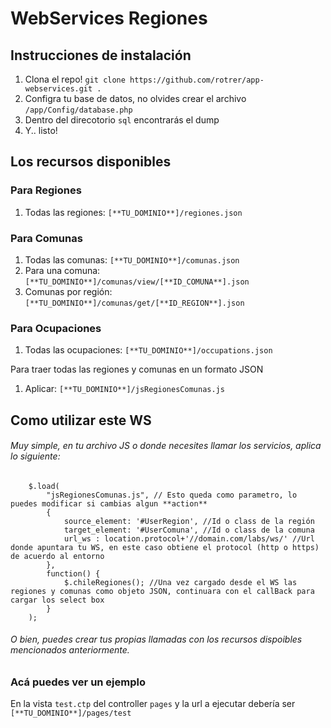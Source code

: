 WebServices Regiones
=======

## Instrucciones de instalación

1. Clona el repo! `git clone https://github.com/rotrer/app-webservices.git . `
2. Configra tu base de datos, no olvides crear el archivo `/app/Config/database.php`
3. Dentro del direcotorio `sql` encontrarás el dump
4. Y.. listo!

## Los recursos disponibles

### Para Regiones

1. Todas las regiones: `[**TU_DOMINIO**]/regiones.json`

### Para Comunas

1. Todas las comunas: `[**TU_DOMINIO**]/comunas.json`
2. Para una comuna: `[**TU_DOMINIO**]/comunas/view/[**ID_COMUNA**].json` 
3. Comunas por región: `[**TU_DOMINIO**]/comunas/get/[**ID_REGION**].json`

### Para Ocupaciones

1. Todas las ocupaciones: `[**TU_DOMINIO**]/occupations.json`

Para traer todas las regiones y comunas en un formato JSON

1. Aplicar: `[**TU_DOMINIO**]/jsRegionesComunas.js`


## Como utilizar este WS

###### Muy simple, en tu archivo JS o donde necesites llamar los servicios, aplica lo siguiente:
```
	$.load(
		"jsRegionesComunas.js", // Esto queda como parametro, lo puedes modificar si cambias algun **action**
		{
	        source_element: '#UserRegion', //Id o class de la región
	        target_element: '#UserComuna', //Id o class de la comuna
	        url_ws : location.protocol+'//domain.com/labs/ws/' //Url donde apuntara tu WS, en este caso obtiene el protocol (http o https) de acuerdo al entorno
	    },
	    function() {
	    	$.chileRegiones(); //Una vez cargado desde el WS las regiones y comunas como objeto JSON, continuara con el callBack para cargar los select box
		}
	);
```

###### O bien, puedes crear tus propias llamadas con los recursos dispoibles mencionados anteriormente.

### Acá puedes ver un ejemplo

En la vista `test.ctp` del controller `pages` y la url a ejecutar debería ser `[**TU_DOMINIO**]/pages/test`